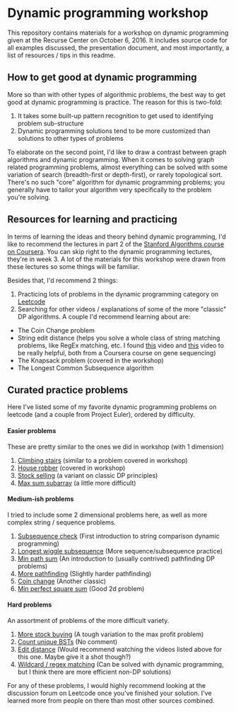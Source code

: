 # Dynamic programming workshop
This repository contains materials for a workshop on dynamic programming given at the Recurse Center on October 6, 2016. It includes source code for all examples discussed, the presentation document, and most importantly, a list of resources / tips in this readme.

## How to get good at dynamic programming
More so than with other types of algorithmic problems, the best way to get good at dynamic
programming is practice. The reason for this is two-fold:

1. It takes some built-up pattern recognition to get used to identifying problem sub-structure
2. Dynamic programming solutions tend to be more customized than solutions to other types of problems

To elaborate on the second point, I'd like to draw a contrast between graph algorithms and dynamic programming.
When it comes to solving graph related programming problems, almost everything can be solved
with some variation of search (breadth-first or depth-first), or rarely topological sort.
There's no such "core" algorithm for dynamic programming problems; you generally have to tailor
your algorithm very specifically to the problem you're solving.

## Resources for learning and practicing
In terms of learning the ideas and theory behind dynamic programming, I'd like to recommend
the lectures in part 2 of the [Stanford Algorithms course on Coursera](https://www.coursera.org/learn/algorithm-design-analysis-2).
You can skip right to the dynamic programming lectures, they're in week 3. A lot of the materials for
this workshop were drawn from these lectures so some things will be familiar.

Besides that, I'd recommend 2 things:

1. Practicing lots of problems in the dynamic programming category on [Leetcode](https://leetcode.com/tag/dynamic-programming/)
2. Searching for other videos / explanations of some of the more "classic" DP algorithms. A couple I'd recommend learning about are:
  * The Coin Change problem
  * String edit distance (helps you solve a whole class of string matching problems, like RegEx matching, etc. I found [this](https://www.youtube.com/watch?v=8Q2IEIY2pDU) video and [this](https://www.youtube.com/watch?v=eAVGRWSryGo) video to be really helpful, both from a Coursera course on gene sequencing)
  * The Knapsack problem (covered in the workshop)
  * The Longest Common Subsequence algorithm

## Curated practice problems
Here I've listed some of my favorite dynamic programming problems on leetcode (and a couple from Project Euler), ordered by difficulty.

#### Easier problems
These are pretty similar to the ones we did in workshop (with 1 dimension)  
1. [Climbing stairs](https://leetcode.com/problems/climbing-stairs/) (similar to a problem covered in workshop)  
2. [House robber](https://leetcode.com/problems/house-robber/) (covered in workshop)  
3. [Stock selling](https://leetcode.com/problems/best-time-to-buy-and-sell-stock/) (a variant on classic DP principles)  
4. [Max sum subarray](https://leetcode.com/problems/maximum-subarray/) (a little more difficult)  

#### Medium-ish problems
I tried to include some 2 dimensional problems here, as well as more complex string / sequence problems.  
1. [Subsequence check](https://leetcode.com/problems/is-subsequence/) (First introduction to string comparison dynamic programming)  
2. [Longest wiggle subsequence](https://leetcode.com/problems/wiggle-subsequence/) (More sequence/subsequence practice)  
3. [Min path sum](https://leetcode.com/problems/minimum-path-sum/) (An introduction to (usually contrived) pathfinding DP problems)  
4. [More pathfinding](https://projecteuler.net/problem=82) (Slightly harder pathfinding)  
5. [Coin change](https://leetcode.com/problems/coin-change/) (Another classic)  
6. [Min perfect square sum](https://leetcode.com/problems/perfect-squares/) (Good 2d problem)  

#### Hard problems
An assortment of problems of the more difficult variety.
1. [More stock buying](https://leetcode.com/problems/best-time-to-buy-and-sell-stock-iii/) (A tough variation to the max profit problem)
2. [Count unique BSTs](https://leetcode.com/problems/unique-binary-search-trees/) (No comment)
3. [Edit distance](https://leetcode.com/problems/edit-distance/) (Would recommend watching the videos listed above for this one. Maybe give it a shot though?)
4. [Wildcard / regex matching](https://leetcode.com/problems/wildcard-matching/) (Can be solved with dynamic programming, but I think there are more efficient non-DP solutions)

For any of these problems, I would highly recommend looking at the discussion forum on Leetcode once you've finished your solution. I've learned more from people on there than most other sources combined.
